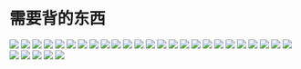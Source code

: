 # 需要背的东西
<img src = "https://s26.postimg.cc/hjzn7jdyx/2018-05-28_9.30.24.png">
<img src = "https://s26.postimg.cc/7zg0kmm21/2018-05-28_9.37.31.png">
<img src = "https://s26.postimg.cc/dnmbbiy49/2018-05-28_9.37.38.png">
<img src = "https://s26.postimg.cc/m5vrfwmnd/2018-05-28_9.38.01.png">
<img src = "https://s26.postimg.cc/432ooobd5/2018-05-28_9.38.38.png">
<img src = "https://s26.postimg.cc/4slh11jmh/2018-05-28_9.38.44.png">
<img src = "https://s26.postimg.cc/55cv77eqx/2018-05-28_9.39.25.png">
<img src = "https://s26.postimg.cc/5uvnjlhvd/2018-05-28_9.39.38.png">
<img src = "https://s26.postimg.cc/swc8pcp8p/2018-05-28_9.39.44.png">
<img src = "https://s26.postimg.cc/tymf7wfrt/2018-05-28_9.40.32.png">
<img src = "https://s26.postimg.cc/6x5u25vjt/2018-05-28_9.41.08.png">
<img src = "https://s26.postimg.cc/guguv7vft/2018-05-28_9.41.17.png">
<img src = "https://s26.postimg.cc/lgcz3l449/2018-05-28_9.42.21.png">
<img src = "https://s26.postimg.cc/6x5u2639l/2018-05-28_9.42.32.png">
<img src = "https://s26.postimg.cc/uf7muj65l/2018-05-28_11.38.45.png">
<img src = "https://s26.postimg.cc/rxvvn9tyx/2018-05-28_11.39.04.png">
<img src = "https://s26.postimg.cc/596onpkax/2018-05-28_11.39.25.png">
<img src = "https://s26.postimg.cc/4jnwbd6wp/2018-05-28_11.39.33.png">
<img src = "https://s26.postimg.cc/gzkm51v2x/2018-05-28_11.58.51.png">
<img src = "https://s26.postimg.cc/gzkm52aih/2018-05-28_11.58.57.png">
<img src = "https://s26.postimg.cc/aymx7z0qx/2018-05-28_11.59.03.png">
<img src = "https://s26.postimg.cc/ly84jl6ll/2018-05-28_11.59.29.png">
<img src = "https://s26.postimg.cc/ofjvqvdnd/2018-05-28_11.59.34.png">
<img src = "https://s26.postimg.cc/e5hgrmg21/2018-05-28_11.59.44.png">
<img src = "https://s26.postimg.cc/gzkm51v2x/2018-05-28_11.58.51.png">
<img src = "https://s26.postimg.cc/gzkm52aih/2018-05-28_11.58.57.png">
<img src = "https://s26.postimg.cc/aymx7z0qx/2018-05-28_11.59.03.png">
<img src = "https://s26.postimg.cc/ly84jl6ll/2018-05-28_11.59.29.png">
<img src = "https://s26.postimg.cc/ofjvqvdnd/2018-05-28_11.59.34.png">
<img src = "https://s26.postimg.cc/e5hgrmg21/2018-05-28_11.59.44.png">
